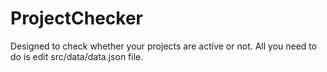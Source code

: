 # ProjectChecker
Designed to check whether your projects are active or not.
All you need to do is edit src/data/data.json file.
